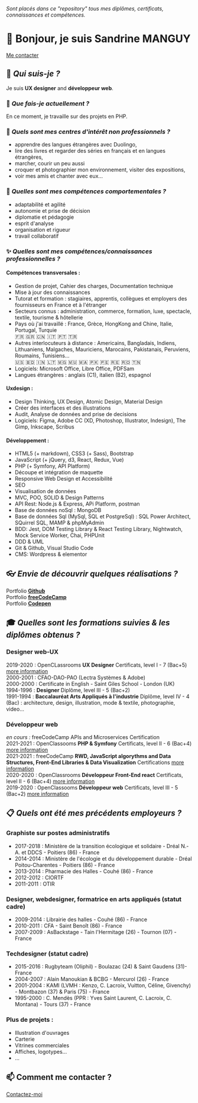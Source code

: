 *Sont placés dans ce "repository" tous mes diplômes, certificats, connaissances et compétences.*

# 👋 Bonjour, je suis **Sandrine MANGUY**

[Me contacter](https://sandrinemanguy.com/#contact)


## 🔭 *Qui suis-je ?* 
Je suis **UX designer** and **développeur web**. 

### 🌱 *Que fais-je actuellement ?*
En ce moment, je travaille sur des projets en PHP.  

### 👀 *Quels sont mes centres d'intérêt non professionnels ?*
* apprendre des langues étrangères avec Duolingo, 
* lire des livres et regarder des séries en français et en langues étrangères, 
* marcher, courir un peu aussi
* croquer et photographier mon environnement, visiter des expositions,
* voir mes amis et chanter avec eux...

### 💬 *Quelles sont mes compétences comportementales ?*
* adaptabilité et agilité
* autonomie et prise de décision
* diplomatie et pédagogie
* esprit d'analyse
* organisation et rigueur
* travail collaboratif

### ✨ *Quelles sont mes compétences/connaissances professionnelles ?*
#### Compétences transversales :
* Gestion de projet, Cahier des charges, Documentation technique
* Mise à jour des connaissances
* Tutorat et formation : stagiaires, apprentis, collègues et employers des fournisseurs en France et à l'étranger
* Secteurs connus : administration, commerce, formation, luxe, spectacle, textile, tourisme & hôtellerie
* Pays où j'ai travaillé : France, Grèce, HongKong and Chine, Italie, Portugal, Turquie  
  🇫🇷 🇬🇷 🇨🇳 🇮🇹 🇵🇹 🇹🇷
* Autres interlocuteurs à distance : Americains, Bangladais, Indiens, Lithuaniens, Malgaches, Mauriciens, Marocains, Pakistanais, Peruviens, Roumains, Tunisiens...  
  🇺🇸 🇧🇩 🇮🇳 🇱🇹 🇲🇬 🇲🇺 🇲🇦 🇵🇰 🇵🇪 🇷🇪 🇷🇴 🇹🇳
* Logiciels: Microsoft Office, Libre Office, PDFSam
* Langues étrangères : anglais (C1), italien (B2), espagnol
 
#### Uxdesign :
* Design Thinking, UX Design, Atomic Design, Material Design
* Créer des interfaces et des illustrations
* Audit, Analyse de données and prise de decisions
* Logiciels: Figma, Adobe CC (XD, Photoshop, Illustrator, Indesign), The Gimp, Inkscape, Scribus

#### Développement :
* HTML5 (+ markdown), CSS3 (+ Sass), Bootstrap
* JavaScript (+ jQuery, d3, React, Redux, Vue)
* PHP (+ Symfony, API Platform)
* Découpe et intégration de maquette
* Responsive Web Design et Accessibilité
* SEO
* Visualisation de données
* MVC, POO, SOLID & Design Patterns
* API Rest: Node.js & Express, APi Platform, postman
* Base de données noSql : MongoDB 
* Base de données Sql (MySql, SQL et PostgreSql) : SQL Power Architect, SQuirrel SQL, MAMP & phpMyAdmin
* BDD: Jest, DOM Testing Library & React Testing Library, Nightwatch, Mock Service Worker, Chai, PHPUnit
* DDD & UML
* Git & Github, Visual Studio Code
* CMS: Wordpress & elementor


## 👓 *Envie de découvrir quelques réalisations ?*
Portfolio **[Github](https://github.com/s-manguy/projects)**  
Portfolio **[freeCodeCamp](https://www.freecodecamp.org/fcc3ab085a4-3e2d-4160-a445-50914111cc0d)**  
Portfolio **[Codepen](https://codepen.io/s-manguy)**  



## 🎓 *Quelles sont les formations suivies & les diplômes obtenus ?*
### Designer web-UX
2019-2020 : OpenCLassrooms **UX Designer** Certificats, level I - 7 (Bac+5) [more information](https://github.com/s-manguy/diploma/tree/main/UX-DESIGN#readme)     
2000-2001 : CFAO-DAO-PAO (Lectra Systèmes & Adobe)   
2000-2000 : Certificate in English - Saint Giles School - London (UK)  
1994-1996 : **Designer** Diplôme, level III - 5 (Bac+2)    
1991-1994 : **Baccalauréat Arts Appliqués à l'industrie** Diplôme, level IV - 4 (Bac) : architecture, design, illustration, mode & textile, photographie, video...  

### Développeur web
*en cours :* freeCodeCamp APIs and Microservices Certification   
2021-2021 : OpenClassooms **PHP & Symfony** Certificats, level II - 6 (Bac+4) [more information](https://github.com/s-manguy/diploma/blob/main/PHP/README.md)   
2021-2021 : freeCodeCamp **RWD, JavaScript algorythms and Data Structures, Front-End Libraries & Data Visualization** Certifications [more information](https://www.freecodecamp.org/fcc3ab085a4-3e2d-4160-a445-50914111cc0d)  
2020-2020 : OpenClassrooms **Développeur Front-End react** Certificats, level II - 6 (Bac+4) [more information](https://github.com/s-manguy/diploma/tree/main/FRONT-END#readme)  
2019-2020 : OpenClassooms **Développeur web** Certificats, level III - 5 (Bac+2) [more information](https://github.com/s-manguy/diploma/blob/main/WEB-DEVELOPPER#README.md) 


## 📋 *Quels ont été mes précédents employeurs ?* 
### Graphiste sur postes administratifs 
* 2017-2018 : Ministère de la transition écologique et solidaire - Dréal N.-A. et DDCS - Poitiers (86) - France
* 2014-2014 : Ministère de l'écologie et du développement durable - Dréal Poitou-Charentes - Poitiers (86) - France
* 2013-2014 : Pharmacie des Halles - Couhé (86) - France
* 2012-2012 : CIORTF
* 2011-2011 : OTIR

### Designer, webdesigner, formatrice en arts appliqués (statut cadre)
* 2009-2014 : Librairie des halles - Couhé (86) - France
* 2010-2011 : CFA - Saint Benoît (86) - France
* 2007-2009 : AsBackstage - Tain l'Hermitage (26) - Tournon (07) - France

### Techdesigner (statut cadre)
* 2015-2016 : Rugbyteam (Oliphil) - Boulazac (24) & Saint Gaudens (31)- France
* 2004-2007 : Alain Manoukian & BCBG - Mercurol (26) - France
* 2001-2004 : KAMI (LVMH : Kenzo, C. Lacroix, Vuitton, Céline, Givenchy) - Montbazon (37) & Paris (75) - France
* 1995-2000 : C. Mendès (PPR : Yves Saint Laurent, C. Lacroix, C. Montana) - Tours (37) - France

### Plus de projets :
* Illustration d'ouvrages
* Carterie
* Vitrines commerciales
* Affiches, logotypes...
* ...


## 📫 Comment me contacter ?
[Contactez-moi](https://sandrinemanguy.com/#contact)

<!--
- 👋 Hi, I’m @s-manguy
- 👀 I’m interested in design, art, reading books, drawing, walking...
- 🌱 I’m currently learning html, css, javascript and PHP : [view skills and diploma](https://github.com/s-manguy/diploma)
- 💞️ I’m looking to collaborate on ...
- 📫 How to reach me ...
-->
<!---
s-manguy/s-manguy is a ✨ special ✨ repository because its `README.md` (this file) appears on your GitHub profile.
You can click the Preview link to take a look at your changes.
--->


<!--
# Diploma/Diplômes

Find in this repository all my **Diploma, Certifications, Knowledges and Skills**.

## UX-Web Designer / Designer web-UX
2020-2020 : [OpenCLassrooms **UX Designer** Certifications, level I - 7 (Bac+5)](https://github.com/s-manguy/diploma/tree/main/UX-DESIGN#readme)     
2000-2001 : CFAO-DAO-PAO  
1994-1996 : **Designer** Diploma, level III - 5 (Bac+2)    
1991-1994 : **Baccalauréat Arts Appliqués à l'industrie** Diploma, level IV - 4 (Bac) : architecture, design, illustration, fashion design / mode & textile, photography, video...  

## Web Developer / Développeur web
### Front-End
2021-2021 : [freeCodeCamp **RWD, JavaScript algorythms and Data Structures, Front-End Libraries & Data Visualization** Certifications](https://www.freecodecamp.org/fcc3ab085a4-3e2d-4160-a445-50914111cc0d)  
2020-2020 : [OpenClassrooms **Front-end aps** Certifications, level II - 6 (Bac+4)](https://github.com/s-manguy/diploma/tree/main/FRONT-END#readme)  
2020-2020 : [OpenClassooms **web developper** Certification, level III - 5 (Bac+2)](https://github.com/s-manguy/diploma/blob/main/WEB-DEVELOPPER#README.md) 

### Back-End
*coming soon :* freeCodeCamp APIs and Microservices Certification   
2021-2021 : [OpenClassooms **PHP & Symfony aps** Certifications, level II - 6 (Bac+4)](https://github.com/s-manguy/diploma/blob/main/PHP/README.md)      
2020-2020 : [OpenClassooms **web developper** Certification, level III - 5 (Bac+2)](https://github.com/s-manguy/diploma/blob/main/WEB-DEVELOPPER#README.md)  

# Skills/Compétences
## Hard skills
* **Transversal/*transversales***
  * Update knowledges/*veille informationnelle*
  * Tutoring & teaching / *Tutorer/Tormer* : trainees/*stagiaires*, apprentices/*apprentis*, students/*étudiants*, colleagues/*collègues* and suppliers' employees/*employers des fournisseurs* in France & foreign countries / *en France et à l'étranger*
  * Known sectors / *Secteurs connus*: administration, education/*formation*, luxury industry/*luxe*, performing arts/*spectacle*, textile, tourism & hotel /*tourisme et hôtellerie*, trade/*commerce*
  * Places where I worked: France, Greece, HongKong and China, Italy, Portugal, Turkey
  * Other foreigners I worked with: Americans, Bangladeshis, Indians, Lithuanians, Malagazies, Mauritians, Morrocans, Pakistanis, Peruvians, Romanians, Tunisians... 
  * Softwares/*logiciels*: Microsoft Office, Libre Office, PDFSam
  * Foreign languages / *langues étrangères*: English (C1), Italian (B2), Spanish
* **Design/*création***
  * Design thinking: trends/tendances, moodboard/planche d'ambiance, color range / gamme de couleurs, typography/typographie, sketches/croquis...
  * UX design: research/recherche, personas, wireframes...
  * Atomic Design
  * Material Design
  * Technical drawing / dessin technique
  * Illustrations, logos/logotypes
  * Project management / Gestion de projet : UX mapping / recherche utilisateur, audit UX, Data Analysis / analyse de données, retroplanning/rétroplanning
  * Utils/outils : pen & paper / papier et crayon, markers, watercolors/Aquarelle, acrylic paint / peinture acrylique...
  * Softwares/logiciels : Adobe Photoshop, Adobe Illustrator, Adobe Indesign, Adobe XD, Figma, Inkscape, Gimp, Scribus.
* **Development/*développement***
  * RWD
  * Accessibility
  * Coding from mock-up / Intégration
  * EDI : VisualStudioCode
  * Front-End : HTML5, CSS3, Sass, Bootstrap, JavaScript, jQuery, Vue.js, React.js, Redux, d3.js
  * Back-End : node.js, Express, MongoDB, MySql, PostgreSql, PHP, Symfony
  * Testing library: Jest, DOM/React Testing Library, Nightwatch
  * CMS: Wordpress, Elementor
  * Project management / Gestion de projet : DDD, UML, technical specifications / cahier des charges, waterfall & agile methods / méthodes en cascade et agiles
  * Technical Documentation / documentation technique
## Soft skills
* adaptability & agility
* autonomy & decision making
* diplomacy & pedagogy
* analytical mind
* organization and rigor
* collaborative work
-->
